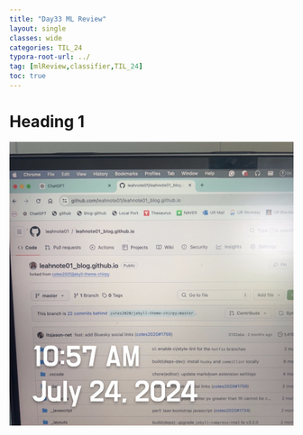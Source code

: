 ```yaml
---
title: "Day33 ML Review"
layout: single
classes: wide
categories: TIL_24
typora-root-url: ../
tag: [mlReview,classifier,TIL_24]
toc: true 
---
```


# Heading 1

![BE79ABFF-FAED-4C95-8FC6-318519A849E6_1_105_c](/images/2024-07-24-TIL24_Day33/BE79ABFF-FAED-4C95-8FC6-318519A849E6_1_105_c.jpeg)

<br><br>

